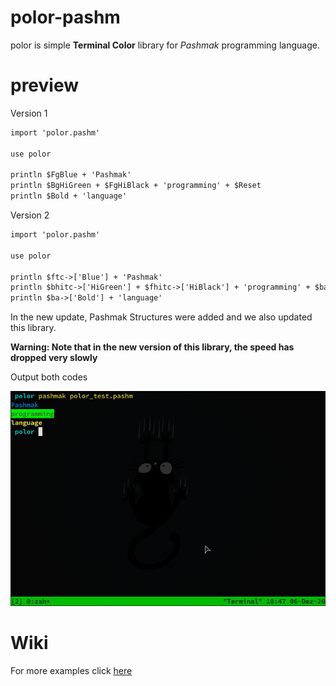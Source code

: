 # polor-pashm
polor is simple **Terminal Color** library for _Pashmak_ programming language.

# preview
Version 1
```html
import 'polor.pashm'

use polor

println $FgBlue + 'Pashmak'
println $BgHiGreen + $FgHiBlack + 'programming' + $Reset
println $Bold + 'language'
```

Version 2 
```html
import 'polor.pashm'

use polor

println $ftc->['Blue'] + 'Pashmak'
println $bhitc->['HiGreen'] + $fhitc->['HiBlack'] + 'programming' + $ba->['Reset']
println $ba->['Bold'] + 'language'
```

In the new update, Pashmak Structures were added and we also updated this library.

**Warning: Note that in the new version of this library, the speed has dropped very slowly**

Output both codes
<div>
  <img 
    src="/data/polor-preview.png"
    alt="polor is a simple Terminal Color library for Pashmak programming language"
    style=""
  />
</div>

# Wiki
<p>For more examples click <a href="https://github.com/sami2020pro/polor-pashm/wiki">here</a></p>
